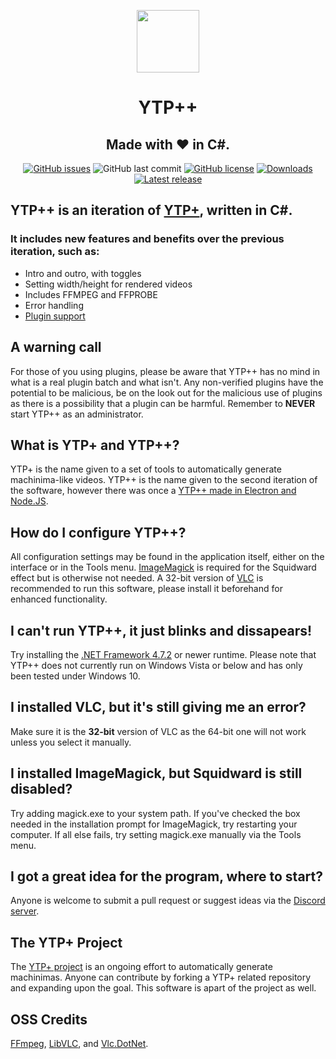 <p align="center">
  <img width="100" height="100" src="https://cdn.discordapp.com/attachments/641429403665956884/721982082066415716/newytplogo_plusplus.png">
  <h1 align="center">YTP++</h1>
  <h2 align="center">Made with ❤ in C#.</h2>
  <p align="center">
<a href="https://github.com/YTP-Plus/YTPPlusPlus/issues"><img alt="GitHub issues" src="https://img.shields.io/github/issues/forkiesassds/YTPpp-fork"></a>
  <img alt="GitHub last commit" src="https://img.shields.io/github/last-commit/forkiesassds/YTPpp-fork">
  <a href="https://github.com/forkiesassds/YTPpp-fork/blob/master/LICENSE.txt"><img alt="GitHub license" src="https://img.shields.io/github/license/YTP-Plus/YTPPlusPlus"></a>
  <a href="https://github.com/forkiesassds/YTPpp-fork/releases"><img alt="Downloads" src="https://img.shields.io/github/downloads/forkiesassds/YTPpp-fork/total"></a>
  <a href="https://github.com/forkiesassds/YTPpp-fork/releases"><img alt="Latest release" src="https://img.shields.io/github/v/release/YTP-Plus/YTPPlusPlus"></a>
  </p>
</p>

## YTP++ is an iteration of [YTP+](https://github.com/philosophofee/YTPPlus), written in C#.
### It includes new features and benefits over the previous iteration, such as:

  - Intro and outro, with toggles
  - Setting width/height for rendered videos
  - Includes FFMPEG and FFPROBE
  - Error handling
  - [Plugin support](https://github.com/YTP-Plus/YTPPlusPlus/wiki/Plugin-Creation)

## A warning call
For those of you using plugins, please be aware that YTP++ has no mind in what is a real plugin batch and what isn't. Any non-verified plugins have the potential to be malicious, be on the look out for the malicious use of plugins as there is a possibility that a plugin can be harmful. Remember to **NEVER** start YTP++ as an administrator.

## What is YTP+ and YTP++?
YTP+ is the name given to a set of tools to automatically generate machinima-like videos.
YTP++ is the name given to the second iteration of the software, however there was once a [YTP++ made in Electron and Node.JS](https://github.com/TeamPopplio/ytpplus-node-ui).

## How do I configure YTP++?
All configuration settings may be found in the application itself, either on the interface or in the Tools menu. [ImageMagick](https://imagemagick.org/) is required for the Squidward effect but is otherwise not needed.
A 32-bit version of [VLC](https://www.videolan.org/vlc/) is recommended to run this software, please install it beforehand for enhanced functionality.

## I can't run YTP++, it just blinks and dissapears!
Try installing the [.NET Framework 4.7.2](https://dotnet.microsoft.com/download/dotnet-framework/net472) or newer runtime. Please note that YTP++ does not currently run on Windows Vista or below and has only been tested under Windows 10.

## I installed VLC, but it's still giving me an error?
Make sure it is the **32-bit** version of VLC as the 64-bit one will not work unless you select it manually.

## I installed ImageMagick, but Squidward is still disabled?
Try adding magick.exe to your system path. If you've checked the box needed in the installation prompt for ImageMagick, try restarting your computer. If all else fails, try setting magick.exe manually via the Tools menu.

## I got a great idea for the program, where to start?
Anyone is welcome to submit a pull request or suggest ideas via the [Discord server](https://discord.gg/bzhzRmg).

## The YTP+ Project
The [YTP+ project](https://ytp-plus.github.io/) is an ongoing effort to automatically generate machinimas. Anyone can contribute by forking a YTP+ related repository and expanding upon the goal. This software is apart of the project as well.

## OSS Credits
[FFmpeg](https://github.com/FFmpeg/FFmpeg), [LibVLC](https://github.com/videolan/vlc), and [Vlc.DotNet](https://github.com/ZeBobo5/Vlc.DotNet).
